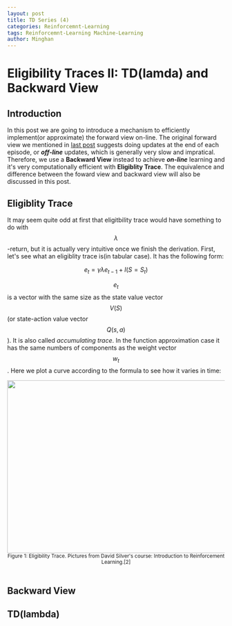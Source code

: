 ```yaml
---
layout: post
title: TD Series (4)
categories: Reinforcemnt-Learning
tags: Reinforcemnt-Learning Machine-Learning
author: Minghan
---
```


# Eligibility Traces II: TD(lamda) and Backward View

## Introduction
In this post we are going to introduce a mechanism to efficiently implement(or approximate) the forward view on-line. The original forward view we mentioned in [last post](https://alexbanana19.github.io/2017/07/29/eligibility-trace-1.html) suggests doing updates at the end of each episode, or **_off-line_** updates, which is generally very slow and impratical. Therefore, we use a **Backward View** instead to achieve **_on-line_** learning and it's very computationally efficient with **Eligiblity Trace**. The equivalence and difference between the foward view and backward view will also be discussed in this post.

## Eligiblity Trace
It may seem quite odd at first that eligitbility trace would have something to do with $$\lambda$$-return, but it is actually very intuitive once we finish the derivation. First, let's see what an eligiblity trace is(in tabular case). It has the following form:

$$e_{t} = \gamma \lambda e_{t-1} + I(S = S_{t})$$

$$e_{t}$$ is a vector with the same size as the state value vector $$V(S)$$(or state-action value vector $$Q(s,a)$$). It is also called _accumulating trace_. In the function approximation case it has the same numbers of components as the weight vector $$w_{t}$$. Here we plot a curve according to the formula to see how it varies in time:

<center>
<img src="{{ site.baseurl }}/img/2017-07-30-eligibility-trace-2/trace.png" width="1000" height="400" />
</center>

<center><small> Figure 1: Eligibility Trace. Pictures from David Silver's course: Introduction to Reinforcement Learning.[2]</small></center>
<br />



## Backward View

## TD(lambda)
